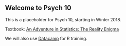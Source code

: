 ## Welcome to Psych 10

This is a placeholder for Psych 10, starting in Winter 2018.

Textbook: [An Adventure in Statistics: The Reality Enigma](https://edge.sagepub.com/field-an-adventure-in-stats)

We will also use [Datacamp](https://www.datacamp.com/) for R training.

